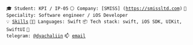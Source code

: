 <code>🎓 Student: KPI / IP-05</code>
<code>⚪ Company: [SMISS] (https://smissltd.com)</code>
<code>👷 Speciality: Software engineer / iOS Developer</code><br>
<code>💡 [Skills](SKILLS.md)</code>
<code>🧑‍💻 Languages: Swift</code>
<code>📦 Tech stack: swift, iOS SDK, UIKit, SwiftUI</code>
<code>💬 telegram: [@dyachaliin](https://telegram.me/dyachaliin)</code>
<code>📫 [email](dyachaliin@gmail.com)</code>
